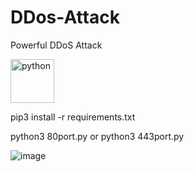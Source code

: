 # DDos-Attack
Powerful DDoS Attack

<p align="left">
  <img src="https://cdn.jsdelivr.net/gh/devicons/devicon/icons/python/python-original-wordmark.svg" alt="python" width="70" height="70"/>
  </p>

pip3 install -r requirements.txt

python3 80port.py or python3 443port.py

![image](https://user-images.githubusercontent.com/56889513/138082750-78143b97-3ce3-47da-85d9-0780dce4237b.png)
